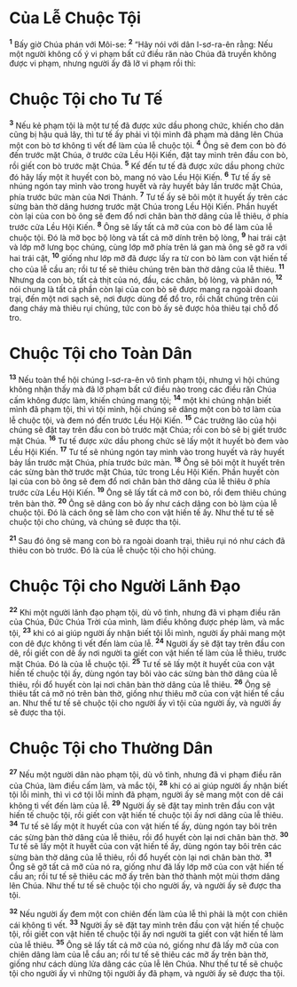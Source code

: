 # Của Lễ Chuộc Tội
<sup><b>1</b></sup> Bấy giờ Chúa phán với Môi-se: <sup><b>2</b></sup> “Hãy nói với dân I-sơ-ra-ên rằng: Nếu một người không cố ý vi phạm bất cứ điều răn nào Chúa đã truyền không được vi phạm, nhưng người ấy đã lỡ vi phạm rồi thì:


# Chuộc Tội cho Tư Tế
<sup><b>3</b></sup> Nếu kẻ phạm tội là một tư tế đã được xức dầu phong chức, khiến cho dân cũng bị hậu quả lây, thì tư tế ấy phải vì tội mình đã phạm mà dâng lên Chúa một con bò tơ không tì vết để làm của lễ chuộc tội. <sup><b>4</b></sup> Ông sẽ đem con bò đó đến trước mặt Chúa, ở trước cửa Lều Hội Kiến, đặt tay mình trên đầu con bò, rồi giết con bò trước mặt Chúa. <sup><b>5</b></sup> Kế đến tư tế đã được xức dầu phong chức đó hãy lấy một ít huyết con bò, mang nó vào Lều Hội Kiến. <sup><b>6</b></sup> Tư tế ấy sẽ nhúng ngón tay mình vào trong huyết và rảy huyết bảy lần trước mặt Chúa, phía trước bức màn của Nơi Thánh. <sup><b>7</b></sup> Tư tế ấy sẽ bôi một ít huyết ấy trên các sừng bàn thờ dâng hương trước mặt Chúa trong Lều Hội Kiến. Phần huyết còn lại của con bò ông sẽ đem đổ nơi chân bàn thờ dâng của lễ thiêu, ở phía trước cửa Lều Hội Kiến. <sup><b>8</b></sup> Ông sẽ lấy tất cả mỡ của con bò để làm của lễ chuộc tội. Ðó là mỡ bọc bộ lòng và tất cả mỡ dính trên bộ lòng, <sup><b>9</b></sup> hai trái cật và lớp mỡ lưng bọc chúng, cùng lớp mỡ phía trên lá gan mà ông sẽ gỡ ra với hai trái cật, <sup><b>10</b></sup> giống như lớp mỡ đã được lấy ra từ con bò làm con vật hiến tế cho của lễ cầu an; rồi tư tế sẽ thiêu chúng trên bàn thờ dâng của lễ thiêu. <sup><b>11</b></sup> Nhưng da con bò, tất cả thịt của nó, đầu, các chân, bộ lòng, và phân nó, <sup><b>12</b></sup> nói chung là tất cả phần còn lại của con bò sẽ được mang ra ngoài doanh trại, đến một nơi sạch sẽ, nơi được dùng để đổ tro, rồi chất chúng trên củi đang cháy mà thiêu rụi chúng, tức con bò ấy sẽ được hỏa thiêu tại chỗ đổ tro.


# Chuộc Tội cho Toàn Dân
<sup><b>13</b></sup> Nếu toàn thể hội chúng I-sơ-ra-ên vô tình phạm tội, nhưng vì hội chúng không nhận thấy mà đã lỡ phạm bất cứ điều nào trong các điều răn Chúa cấm không được làm, khiến chúng mang tội; <sup><b>14</b></sup> một khi chúng nhận biết mình đã phạm tội, thì vì tội mình, hội chúng sẽ dâng một con bò tơ làm của lễ chuộc tội, và đem nó đến trước Lều Hội Kiến. <sup><b>15</b></sup> Các trưởng lão của hội chúng sẽ đặt tay trên đầu con bò trước mặt Chúa; rồi con bò sẽ bị giết trước mặt Chúa. <sup><b>16</b></sup> Tư tế được xức dầu phong chức sẽ lấy một ít huyết bò đem vào Lều Hội Kiến. <sup><b>17</b></sup> Tư tế sẽ nhúng ngón tay mình vào trong huyết và rảy huyết bảy lần trước mặt Chúa, phía trước bức màn. <sup><b>18</b></sup> Ông sẽ bôi một ít huyết trên các sừng bàn thờ trước mặt Chúa, tức trong Lều Hội Kiến. Phần huyết còn lại của con bò ông sẽ đem đổ nơi chân bàn thờ dâng của lễ thiêu ở phía trước cửa Lều Hội Kiến. <sup><b>19</b></sup> Ông sẽ lấy tất cả mỡ con bò, rồi đem thiêu chúng trên bàn thờ. <sup><b>20</b></sup> Ông sẽ dâng con bò ấy như cách dâng con bò làm của lễ chuộc tội. Ðó là cách ông sẽ làm cho con vật hiến tế ấy. Như thế tư tế sẽ chuộc tội cho chúng, và chúng sẽ được tha tội.

<sup><b>21</b></sup> Sau đó ông sẽ mang con bò ra ngoài doanh trại, thiêu rụi nó như cách đã thiêu con bò trước. Ðó là của lễ chuộc tội cho hội chúng.


# Chuộc Tội cho Người Lãnh Ðạo
<sup><b>22</b></sup> Khi một người lãnh đạo phạm tội, dù vô tình, nhưng đã vi phạm điều răn của Chúa, Ðức Chúa Trời của mình, làm điều không được phép làm, và mắc tội, <sup><b>23</b></sup> khi có ai giúp người ấy nhận biết tội lỗi mình, người ấy phải mang một con dê đực không tì vết đến làm của lễ. <sup><b>24</b></sup> Người ấy sẽ đặt tay trên đầu con dê, rồi giết con dê ấy nơi người ta giết con vật hiến tế làm của lễ thiêu, trước mặt Chúa. Ðó là của lễ chuộc tội. <sup><b>25</b></sup> Tư tế sẽ lấy một ít huyết của con vật hiến tế chuộc tội ấy, dùng ngón tay bôi vào các sừng bàn thờ dâng của lễ thiêu, rồi đổ huyết còn lại nơi chân bàn thờ dâng của lễ thiêu. <sup><b>26</b></sup> Ông sẽ thiêu tất cả mỡ nó trên bàn thờ, giống như thiêu mỡ của con vật hiến tế cầu an. Như thế tư tế sẽ chuộc tội cho người ấy vì tội của người ấy, và người ấy sẽ được tha tội.


# Chuộc Tội cho Thường Dân
<sup><b>27</b></sup> Nếu một người dân nào phạm tội, dù vô tình, nhưng đã vi phạm điều răn của Chúa, làm điều cấm làm, và mắc tội, <sup><b>28</b></sup> khi có ai giúp người ấy nhận biết tội lỗi mình, thì vì cớ tội lỗi mình đã phạm, người ấy sẽ mang một con dê cái không tì vết đến làm của lễ. <sup><b>29</b></sup> Người ấy sẽ đặt tay mình trên đầu con vật hiến tế chuộc tội, rồi giết con vật hiến tế chuộc tội ấy nơi dâng của lễ thiêu. <sup><b>34</b></sup> Tư tế sẽ lấy một ít huyết của con vật hiến tế ấy, dùng ngón tay bôi trên các sừng bàn thờ dâng của lễ thiêu, rồi đổ huyết còn lại nơi chân bàn thờ. <sup><b>30</b></sup> Tư tế sẽ lấy một ít huyết của con vật hiến tế ấy, dùng ngón tay bôi trên các sừng bàn thờ dâng của lễ thiêu, rồi đổ huyết còn lại nơi chân bàn thờ. <sup><b>31</b></sup> Ông sẽ gỡ tất cả mỡ của nó ra, giống như đã lấy lớp mỡ của con vật hiến tế cầu an; rồi tư tế sẽ thiêu các mỡ ấy trên bàn thờ thành một mùi thơm dâng lên Chúa. Như thế tư tế sẽ chuộc tội cho người ấy, và người ấy sẽ được tha tội.

<sup><b>32</b></sup> Nếu người ấy đem một con chiên đến làm của lễ thì phải là một con chiên cái không tì vết. <sup><b>33</b></sup> Người ấy sẽ đặt tay mình trên đầu con vật hiến tế chuộc tội, rồi giết con vật hiến tế chuộc tội ấy nơi người ta giết con vật hiến tế làm của lễ thiêu. <sup><b>35</b></sup> Ông sẽ lấy tất cả mỡ của nó, giống như đã lấy mỡ của con chiên dâng làm của lễ cầu an; rồi tư tế sẽ thiêu các mỡ ấy trên bàn thờ, giống như cách dùng lửa dâng các của lễ lên Chúa. Như thế tư tế sẽ chuộc tội cho người ấy vì những tội người ấy đã phạm, và người ấy sẽ được tha tội.